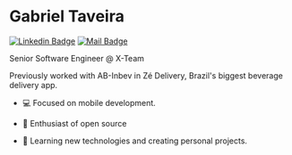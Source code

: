 # Gabriel Taveira

[![Linkedin Badge](https://img.shields.io/badge/-Gabriel%20Taveira-fed101?style=flat-square&logo=Linkedin&logoColor=black&link=https://www.linkedin.com/in/gabrieltaveira/)](https://www.linkedin.com/in/gabrieltaveira/)
[![Mail Badge](https://img.shields.io/badge/-gabrielstaveira@gmail.com-fed101?style=flat-square&logo=Protonmail&logoColor=black&link=mailto:gabrielstaveira@gmail.com)](mailto:gabrielstaveira@gmail.com)

Senior Software Engineer @ X-Team

Previously worked with AB-Inbev in Zé Delivery, Brazil's biggest beverage delivery app.

- 💻 Focused on mobile development.

- 🔭 Enthusiast of open source

- 🌱 Learning new technologies and creating personal projects.
